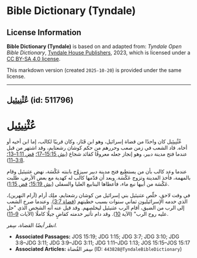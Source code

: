 # Bible Dictionary (Tyndale)

## License Information

**Bible Dictionary (Tyndale)** is based on and adapted from: _Tyndale Open Bible Dictionary_, [Tyndale House Publishers](https://tyndaleopenresources.com/), 2023, which is licensed under a [CC BY-SA 4.0 license](https://creativecommons.org/licenses/by-sa/4.0/legalcode.en).

This markdown version (created `2025-10-20`) is provided under the same license.



--------------------------------

## عُثْنِيئِيل (id: 511796)

عُثْنِيئِيل
===========

عُثْنِيئِيل كان واحدًا من قضاة إسرائيل، وهو ابن قَنَاز، وكان قريبًا لكالب، إما ابن أخيه أو أخاه. قاد الشعب في زمن صعب وحررهم من حكم كوشان رشعتايم، وقد اشتهر من قبل عندما فتح مدينة دبير، وهو إنجاز جعله معروفًا كقائد شجاع ([يش 15:15–17؛](https://ref.ly/Josh15:15-Josh15:17) [قض 1:11–13؛](https://ref.ly/Judg1:11-Judg1:13) [3:8–11](https://ref.ly/Judg3:8-Judg3:11)).

عندما وعد كالب بأن من يستطيع فتح مدينة دبير سيزوَّج بابنته عَكْسَة، نهض عثنيئيل وقام بالمهمة، فأخذ المدينة وتزوج عَكْسَة. وبعد أن قدّمها كالب له كهدية مع بعض الأرض، طلبت عَكْسَة من أبيها نبع ماء، فأعطاها الينابيع العليا والسفلى ([يش 15:19؛](https://ref.ly/Josh15:19) [قض 1:15](https://ref.ly/Judg1:15)).

في وقت لاحق، خلّص عثنيئيل بني إسرائيل من كوشان رشعتايم، ملِك أرام (آرام النهرين)، الذي خدمه الإسرائيليون ثماني سنوات بسبب خطيتهم ([قضاة 3:7](https://ref.ly/Judg3:7)). وعندما صرخ الشعب إلى الرب من الضيق، أقام الرب عثنيئيل ليخلصهم. وقد قيل عنه أنه الشخص الذي "حل عليه روح الرب" (الآية [10](https://ref.ly/Judg3:10)). وقد دام تأثير خدمته كقاضٍ جيلًا كاملًا (الآيات [9–11](https://ref.ly/Judg3:9-Judg3:11)).

*انظر أيضًا* القضاة، سِفر.

* **Associated Passages:** JOS 15:19; JDG 1:15; JDG 3:7; JDG 3:10; JDG 3:8–JDG 3:11; JDG 3:9–JDG 3:11; JDG 1:11–JDG 1:13; JOS 15:15–JOS 15:17
* **Associated Articles:** سِفر القُضاة (ID: `443828@TyndaleBibleDictionary`)


